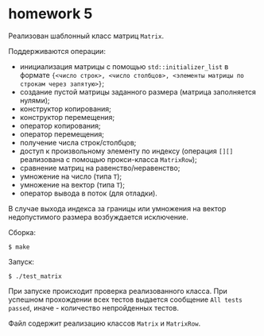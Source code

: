 # homework 5
Реализован шаблонный класс матриц `Matrix`.

Поддерживаются операции:
- инициализация матрицы с помощью `std::initializer_list` в формате `{<число строк>, <число столбцов>, <элементы матрицы по строкам через запятую>}`;
- создание пустой матрицы заданного размера (матрица заполняется нулями);
- конструктор копирования;
- конструктор перемещения;
- оператор копирования;
- оператор перемещения;
- получение числа строк/столбцов;
- доступ к произвольному элементу по индексу (операция ``[][]`` реализована с помощью прокси-класса `MatrixRow`);
- сравнение матриц на равенство/неравенство;
- умножение на число (типа `T`);
- умножение на вектор (типа `T`);
- оператор вывода в поток (для отладки).

В случае выхода индекса за границы или умножения на вектор недопустимого размера возбуждается исключение.

Сборка:
```
$ make
```
Запуск:
```
$ ./test_matrix
```
При запуске происходит проверка реализованного класса. При успешном прохождении всех тестов выдается сообщение `All tests passed`, иначе - количество непройденных тестов.

Файл содержит реализацию классов `Matrix` и `MatrixRow`.
